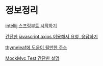 # 정보정리

[intellij 스프링부트 시작하기](https://jsb-diary0011.tistory.com/38)

[간단한 javascript axios 이용해서 요청, 응답하기](https://jsb-diary0011.tistory.com/39)

[thymeleaf에 도움이 될만한 주소](https://velog.io/@dsunni/Spring-Boot-%EC%8A%A4%ED%94%84%EB%A7%81-%EC%9B%B9-MVC-Thymeleaf)

[MockMvc Test 간단한 설명](https://jsb-diary0011.tistory.com/41)
